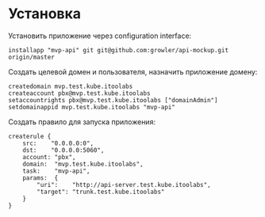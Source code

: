 # Установка

Установить приложение через configuration interface:

```
installapp "mvp-api" git git@github.com:growler/api-mockup.git origin/master
```

Создать целевой домен и пользователя, назначить приложение домену:

```
createdomain mvp.test.kube.itoolabs
createaccount pbx@mvp.test.kube.itoolabs
setaccountrights pbx@mvp.test.kube.itoolabs ["domainAdmin"]
setdomainappid mvp.test.kube.itoolabs "mvp-api"
```

Создать правило для запуска приложения:

```
createrule {
    src:    "0.0.0.0:0",
    dst:    "0.0.0.0:5060",
    account: "pbx",
    domain:  "mvp.test.kube.itoolabs",
    task:    "mvp-api",
    params:  {
        "uri":    "http://api-server.test.kube.itoolabs",
        "target": "trunk.test.kube.itoolabs"
    }
}
```
